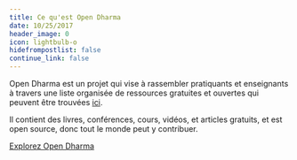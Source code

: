 ```yaml
---
title: Ce qu'est Open Dharma
date: 10/25/2017
header_image: 0
icon: lightbulb-o
hidefrompostlist: false
continue_link: false
---
```


Open Dharma est un projet qui vise à rassembler pratiquants et enseignants à travers une liste organisée de ressources gratuites et ouvertes qui peuvent être trouvées [ici](https://github.com/buddha-dharma/buddhism).

Il contient des livres, conférences, cours, vidéos, et articles gratuits, et est open source, donc tout le monde peut y contribuer.

[Explorez Open Dharma](https://github.com/buddha-dharma/buddhism)